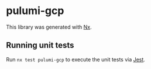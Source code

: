 # pulumi-gcp

This library was generated with [Nx](https://nx.dev).

## Running unit tests

Run `nx test pulumi-gcp` to execute the unit tests via [Jest](https://jestjs.io).
